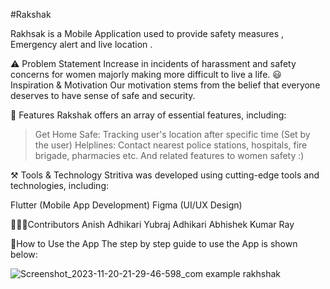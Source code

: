 #Rakshak 

Rakhsak is a Mobile Application used to provide safety measures , Emergency alert and live location .



⚠️ Problem Statement
Increase in  incidents of harassment and safety concerns for women majorly making more difficult to live a life. 
😃 Inspiration & Motivation
Our motivation stems from the belief that everyone deserves to have sense of safe and security.

📱 Features
Rakshak offers an array of essential features, including:

>Get Home Safe: Tracking user's location after specific time (Set by the user)
>Helplines: Contact nearest police stations, hospitals, fire brigade, pharmacies etc.
And related features to women safety :)


⚒️ Tools & Technology
Stritiva was developed using cutting-edge tools and technologies, including:

Flutter (Mobile App Development)
Figma (UI/UX Design)

🧑‍🤝‍🧑Contributors
Anish Adhikari Yubraj Adhikari Abhishek Kumar Ray

🤔How to Use the App
The step by step guide to use the App is shown below:


 ![Screenshot_2023-11-20-21-29-46-598_com example rakhshak](https://github.com/aanish37/Rakshak/assets/141607712/ad24c5c8-eba2-465f-b6cd-57ca194decf6)

